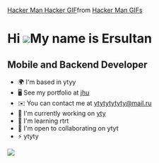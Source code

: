 <br clear="both">

<div class="tenor-gif-embed" data-postid="26053963" data-share-method="host" data-aspect-ratio="1.77778" data-width="100%"><a href="https://tenor.com/view/hacker-man-hacker-cyber-gif-26053963">Hacker Man Hacker GIF</a>from <a href="https://tenor.com/search/hacker+man-gifs">Hacker Man GIFs</a></div> <script type="text/javascript" async src="https://tenor.com/embed.js"></script>

Hi ![](https://user-images.githubusercontent.com/18350557/176309783-0785949b-9127-417c-8b55-ab5a4333674e.gif)My name is Ersultan
================================================================================================================================

Mobile and Backend Developer
----------------------------

* 🌍  I'm based in ytyy
* 🖥️  See my portfolio at [jhu](http://iuhuhopopopopopop)
* ✉️  You can contact me at [ytytytytyty@mail.ru](mailto:ytytytytyty@mail.ru)
* 🚀  I'm currently working on [yty](http://ytyt)
* 🧠  I'm learning rtrt
* 🤝  I'm open to collaborating on ytyt
* ⚡  ytyty

<a href="https://www.github.com/ers777" target="_blank" rel="noreferrer"><img
src="https://img.shields.io/github/followers/ers777?logo=github&style=for-the-badge&color=facc15&labelColor=22272e" /></a>
